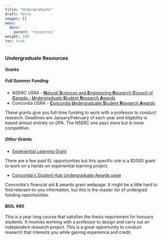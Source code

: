 ```yaml
---
title: "Undergraduate"
draft: false
images: []
menu:
  docs:
    parent: "resources"
weight: 100
toc: true
---
```


### Undergraduate Resources

#### Grants

##### Full Summer Funding

* NSERC USRA - [**N**atural **S**ciences and **E**ngineering **R**esearch **C**ouncil of **C**anada - **U**ndergraduate **S**tudent **R**esearch **A**wards](https://www.nserc-crsng.gc.ca/students-etudiants/ug-pc/usra-brpc_eng.asp)
* Concordia USRA - [**C**oncordia **U**ndergraduate **S**tudent **R**esearch **A**wards](https://www.concordia.ca/research/students-and-postdocs/undergraduate-opportunities/cusra.html)

These grants give you full-time funding to work with a professor to conduct research.
Deadlines are January/February of each year and eligibility is based almost entirely on GPA.
The NSERC one pays more but is more competitive.

##### Other Grants

* [Experiential Learning Grant](https://www.concordia.ca/academics/experiential-learning/office/el-grant.html)

There are a few paid EL opportunities but this specific site is a $2000 grant to work on a hands-on experiential learning project.

* [Concordia's Student Hub Undergraduate Awards page](https://www.concordia.ca/students/financial-support/scholarships-awards.html)

Concordia's financial aid & awards grant webpage. It might be a little hard to find relevant-to-you information, but this is the master list of undergrad funding opportunities.

#### BIOL 490

This is a year long course that satisfies the thesis requirement for honours students.
It involves working with a professor to design and carry out an independent research project.
This is a great opportunity to conduct research that interests you while gaining experience and credit.
